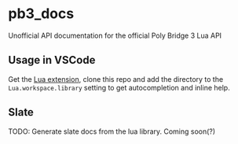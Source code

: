 # pb3_docs
Unofficial API documentation for the official Poly Bridge 3 Lua API

## Usage in VSCode
Get the [Lua extension](https://marketplace.visualstudio.com/items?itemName=sumneko.lua), clone this repo and add the directory to the `Lua.workspace.library` setting to get autocompletion and inline help.

## Slate
TODO: Generate slate docs from the lua library. Coming soon(?)
